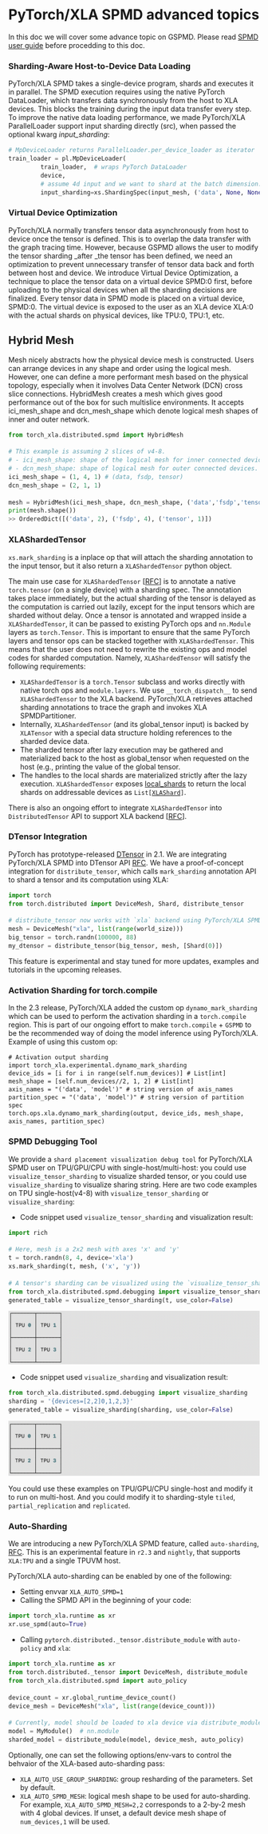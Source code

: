 # PyTorch/XLA SPMD advanced topics
In this doc we will cover some advance topic on GSPMD. Please read [SPMD user guide](https://github.com/pytorch/xla/blob/master/docs/spmd_basic.md) before procedding to this doc.

### Sharding-Aware Host-to-Device Data Loading

PyTorch/XLA SPMD takes a single-device program, shards and executes it in parallel. The SPMD execution requires using the native PyTorch DataLoader, which transfers data synchronously from the host to XLA devices. This blocks the training during the input data transfer every step. To improve the native data loading performance, we made PyTorch/XLA ParallelLoader support input sharding directly (src), when passed the optional kwarg _input\_sharding_:

```python
# MpDeviceLoader returns ParallelLoader.per_device_loader as iterator
train_loader = pl.MpDeviceLoader(
         train_loader,  # wraps PyTorch DataLoader
         device,
	     # assume 4d input and we want to shard at the batch dimension.
         input_sharding=xs.ShardingSpec(input_mesh, ('data', None, None, None)))
```

### Virtual Device Optimization

PyTorch/XLA normally transfers tensor data asynchronously from host to device once the tensor is defined. This is to overlap the data transfer with the graph tracing time. However, because GSPMD allows the user to modify the tensor sharding _after _the tensor has been defined, we need an optimization to prevent unnecessary transfer of tensor data back and forth between host and device. We introduce Virtual Device Optimization, a technique to place the tensor data on a virtual device SPMD:0 first, before uploading to the physical devices when all the sharding decisions are finalized. Every tensor data in SPMD mode is placed on a virtual device, SPMD:0. The virtual device is exposed to the user as an XLA device XLA:0 with the actual shards on physical devices, like TPU:0, TPU:1, etc.


## Hybrid Mesh

Mesh nicely abstracts how the physical device mesh is constructed. Users can arrange devices in any shape and order using the logical mesh. However, one can define a more performant mesh based on the physical topology, especially when it involves Data Center Network (DCN) cross slice connections. HybridMesh creates a mesh which gives good performance out of the box for such multislice environments. It accepts ici\_mesh\_shape and dcn\_mesh\_shape which denote logical mesh shapes of inner and outer network.

```python
from torch_xla.distributed.spmd import HybridMesh

# This example is assuming 2 slices of v4-8.
# - ici_mesh_shape: shape of the logical mesh for inner connected devices.
# - dcn_mesh_shape: shape of logical mesh for outer connected devices.
ici_mesh_shape = (1, 4, 1) # (data, fsdp, tensor)
dcn_mesh_shape = (2, 1, 1)

mesh = HybridMesh(ici_mesh_shape, dcn_mesh_shape, ('data','fsdp','tensor'))
print(mesh.shape())
>> OrderedDict([('data', 2), ('fsdp', 4), ('tensor', 1)])
```

### XLAShardedTensor

`xs.mark_sharding` is a inplace op that will attach the sharding annotation to the input tensor, but it also return a `XLAShardedTensor` python object.

The main use case for `XLAShardedTensor` [[RFC](https://github.com/pytorch/xla/issues/3871)] is to annotate a native `torch.tensor` (on a single device) with a sharding spec. The annotation takes place immediately, but the actual sharding of the tensor is delayed as the computation is carried out lazily, except for the input tensors which are sharded without delay. Once a tensor is annotated and wrapped inside a `XLAShardedTensor`, it can be passed to existing PyTorch ops and `nn.Module` layers as `torch.Tensor`. This is important to ensure that the same PyTorch layers and tensor ops can be stacked together with `XLAShardedTensor`. This means that the user does not need to rewrite the existing ops and model codes for sharded computation. Namely, `XLAShardedTensor` will satisfy the following requirements:



*   `XLAShardedTensor` is a `torch.Tensor` subclass and works directly with native torch ops and `module.layers`. We use `__torch_dispatch__` to send `XLAShardedTensor` to the XLA backend. PyTorch/XLA retrieves attached sharding annotations to trace the graph and invokes XLA SPMDPartitioner.
*   Internally, `XLAShardedTensor` (and its global\_tensor input) is backed by `XLATensor` with a special data structure holding references to the sharded device data.
*   The sharded tensor after lazy execution may be gathered and materialized back to the host as global\_tensor when requested on the host (e.g., printing the value of the global tensor.
*   The handles to the local shards are materialized strictly after the lazy execution. `XLAShardedTensor` exposes [local\_shards](https://github.com/pytorch/xla/blob/4e8e5511555073ce8b6d1a436bf808c9333dcac6/torch_xla/distributed/spmd/xla_sharded_tensor.py#L117) to return the local shards on addressable devices as <code>List[[XLAShard](https://github.com/pytorch/xla/blob/4e8e5511555073ce8b6d1a436bf808c9333dcac6/torch_xla/distributed/spmd/xla_sharded_tensor.py#L12)]</code>.

There is also an ongoing effort to integrate <code>XLAShardedTensor</code> into <code>DistributedTensor</code> API to support XLA backend [[RFC](https://github.com/pytorch/pytorch/issues/92909)].

### DTensor Integration
PyTorch has prototype-released [DTensor](https://github.com/pytorch/pytorch/blob/main/torch/distributed/_tensor/README.md) in 2.1.
We are integrating PyTorch/XLA SPMD into DTensor API [RFC](https://github.com/pytorch/pytorch/issues/92909). We have a proof-of-concept integration for `distribute_tensor`, which calls `mark_sharding` annotation API to shard a tensor and its computation using XLA:
```python
import torch
from torch.distributed import DeviceMesh, Shard, distribute_tensor

# distribute_tensor now works with `xla` backend using PyTorch/XLA SPMD.
mesh = DeviceMesh("xla", list(range(world_size)))
big_tensor = torch.randn(100000, 88)
my_dtensor = distribute_tensor(big_tensor, mesh, [Shard(0)])
```

This feature is experimental and stay tuned for more updates, examples and tutorials in the upcoming releases.

### Activation Sharding for torch.compile

In the 2.3 release, PyTorch/XLA added the custom op `dynamo_mark_sharding` which can be used to perform the activation sharding in a `torch.compile` region. This is part of our ongoing effort to make `torch.compile` + `GSPMD` to be the recommended way of doing the model inference using PyTorch/XLA. Example of using this custom op:
```
# Activation output sharding
import torch_xla.experimental.dynamo_mark_sharding
device_ids = [i for i in range(self.num_devices)] # List[int]
mesh_shape = [self.num_devices//2, 1, 2] # List[int]
axis_names = "('data', 'model')" # string version of axis_names
partition_spec = "('data', 'model')" # string version of partition spec
torch.ops.xla.dynamo_mark_sharding(output, device_ids, mesh_shape, axis_names, partition_spec)
```

### SPMD Debugging Tool

We provide a `shard placement visualization debug tool` for PyTorch/XLA SPMD user on TPU/GPU/CPU with single-host/multi-host: you could use `visualize_tensor_sharding` to visualize sharded tensor, or you could use `visualize_sharding` to visualize sharing string. Here are two code examples on TPU single-host(v4-8) with `visualize_tensor_sharding` or `visualize_sharding`:
- Code snippet used `visualize_tensor_sharding` and visualization result:

```python
import rich

# Here, mesh is a 2x2 mesh with axes 'x' and 'y'
t = torch.randn(8, 4, device='xla')
xs.mark_sharding(t, mesh, ('x', 'y'))

# A tensor's sharding can be visualized using the `visualize_tensor_sharding` method
from torch_xla.distributed.spmd.debugging import visualize_tensor_sharding
generated_table = visualize_tensor_sharding(t, use_color=False)
```
<picture>
  <source media="(prefers-color-scheme: dark)" srcset="assets/spmd_debug_1.png">
  <img alt="visualize_tensor_sharding example on TPU v4-8(single-host)" src="assets/spmd_debug_1_light.png">
</picture>

- Code snippet used `visualize_sharding` and visualization result:

```python
from torch_xla.distributed.spmd.debugging import visualize_sharding
sharding = '{devices=[2,2]0,1,2,3}'
generated_table = visualize_sharding(sharding, use_color=False)
```
<picture>
  <source media="(prefers-color-scheme: dark)" srcset="assets/spmd_debug_2.png">
  <img alt="visualize_sharding example on TPU v4-8(single-host)" src="assets/spmd_debug_2_light.png">
</picture>

You could use these examples on TPU/GPU/CPU single-host and modify it to run on multi-host. And you could modify it to sharding-style `tiled`, `partial_replication` and `replicated`.

### Auto-Sharding
We are introducing a new PyTorch/XLA SPMD feature, called ``auto-sharding``, [RFC](https://github.com/pytorch/xla/issues/6322). This is an experimental feature in `r2.3` and `nightly`, that supports `XLA:TPU` and a single TPUVM host.

PyTorch/XLA auto-sharding can be enabled by one of the following:
- Setting envvar `XLA_AUTO_SPMD=1`
- Calling the SPMD API in the beginning of your code:

```python
import torch_xla.runtime as xr
xr.use_spmd(auto=True)
```
- Calling `pytorch.distributed._tensor.distribute_module` with `auto-policy` and `xla`:

```python
import torch_xla.runtime as xr
from torch.distributed._tensor import DeviceMesh, distribute_module
from torch_xla.distributed.spmd import auto_policy

device_count = xr.global_runtime_device_count()
device_mesh = DeviceMesh("xla", list(range(device_count)))

# Currently, model should be loaded to xla device via distribute_module.
model = MyModule()  # nn.module
sharded_model = distribute_module(model, device_mesh, auto_policy)
```

Optionally, one can set the following options/env-vars to control the behvaior of
the XLA-based auto-sharding pass:
- `XLA_AUTO_USE_GROUP_SHARDING`: group resharding of the parameters. Set by default.
- `XLA_AUTO_SPMD_MESH`: logical mesh shape to be used for auto-sharding. For example,
`XLA_AUTO_SPMD_MESH=2,2` corresponds to a 2-by-2 mesh with 4 global devices. If unset,
a default device mesh shape of `num_devices,1` will be used.

